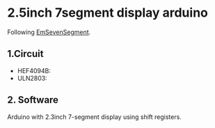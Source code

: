 # 2.5inch 7segment display arduino

Following [EmSevenSegment](https://github.com/Electromed/EmSevenSegment).

## 1.Circuit
  - HEF4094B:
  - ULN2803:

## 2. Software

Arduino with 2.3inch 7-segment display using shift registers.
